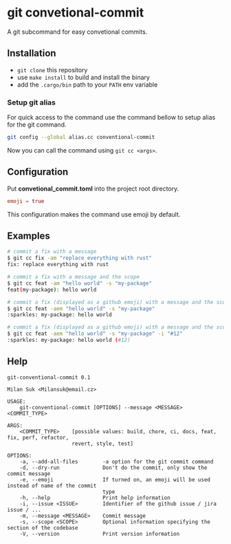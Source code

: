 # git convetional-commit

A git subcommand for easy convetional commits.

## Installation

 - `git clone` this repository
 - use `make install` to build and install the binary
 - add the `.cargo/bin` path to your `PATH` env variable

### Setup git alias

For quick access to the command use the command bellow to setup alias for the git command.

```bash
git config --global alias.cc conventional-commit
```

Now you can call the command using `git cc <args>`.

## Configuration

Put **convetional_commit.toml** into the project root directory.

```toml
emoji = true
```

This configuration makes the command use emoji by default.

## Examples

```bash
# commit a fix with a message
$ git cc fix -am "replace everything with rust"
fix: replace everything with rust

# commit a fix with a message and the scope
$ git cc feat -am "hello world" -s "my-package"
feat(my-package): hello world

# commit a fix (displayed as a github emoji) with a message and the scope
$ git cc feat -aem "hello world" -s "my-package"
:sparkles: my-package: hello world

# commit a fix (displayed as a github emoji) with a message and the scope and include the issue number
$ git cc feat -aem "hello world" -s "my-package" -i "#12"
:sparkles: my-package: hello world (#12)
```

## Help

```
git-conventional-commit 0.1

Milan Suk <Milansuk@email.cz>

USAGE:
    git-conventional-commit [OPTIONS] --message <MESSAGE> <COMMIT_TYPE>

ARGS:
    <COMMIT_TYPE>    [possible values: build, chore, ci, docs, feat, fix, perf, refactor,
                     revert, style, test]

OPTIONS:
    -a, --add-all-files        -a option for the git commit command
    -d, --dry-run              Don't do the commit, only show the commit message
    -e, --emoji                If turned on, an emoji will be used instead of name of the commit
                               type
    -h, --help                 Print help information
    -i, --issue <ISSUE>        Identifier of the github issue / jira issue / ...
    -m, --message <MESSAGE>    Commit message
    -s, --scope <SCOPE>        Optional information specifying the section of the codebase
    -V, --version              Print version information
```
